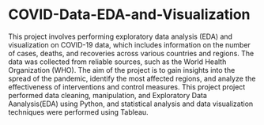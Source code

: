 # COVID-Data-EDA-and-Visualization
This project involves performing exploratory data analysis (EDA) and visualization on COVID-19 data, which includes information on the number of cases, deaths, and recoveries across various countries and regions. The data was collected from reliable sources, such as the World Health Organization (WHO). The aim of the project is to gain insights into the spread of the pandemic, identify the most affected regions, and analyze the effectiveness of interventions and control measures. This project project performed data cleaning, manipulation, and Exploratory Data Aanalysis(EDA) using Python, and  statistical analysis and data visualization techniques were performed using Tableau. 

